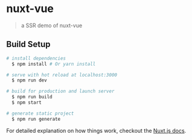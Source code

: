 # nuxt-vue

> a SSR demo of nuxt-vue

## Build Setup

``` bash
# install dependencies
  $ npm install # Or yarn install

# serve with hot reload at localhost:3000
  $ npm run dev

# build for production and launch server
  $ npm run build
  $ npm start

# generate static project
  $ npm run generate
```

For detailed explanation on how things work, checkout the [Nuxt.js docs](https://github.com/nuxt/nuxt.js).
